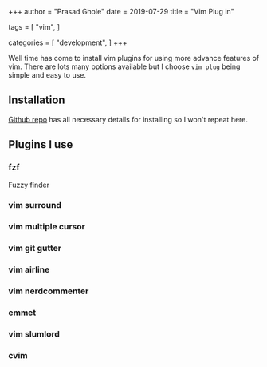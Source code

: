 +++
author = "Prasad Ghole"
date = 2019-07-29
title = "Vim Plug in"

tags = [
"vim",
]

categories = [
"development",
]
+++

Well time has come to install vim plugins for using more advance features
of vim. There are lots many options available but I choose `vim plug` 
being simple and easy to use.

## Installation
[Github repo](https://github.com/junegunn/vim-plug) has all necessary 
details for installing so I won't repeat here.

## Plugins I use
### fzf
Fuzzy finder

### vim surround

### vim multiple cursor

### vim git gutter

### vim airline

### vim nerdcommenter

### emmet

### vim slumlord

### cvim




